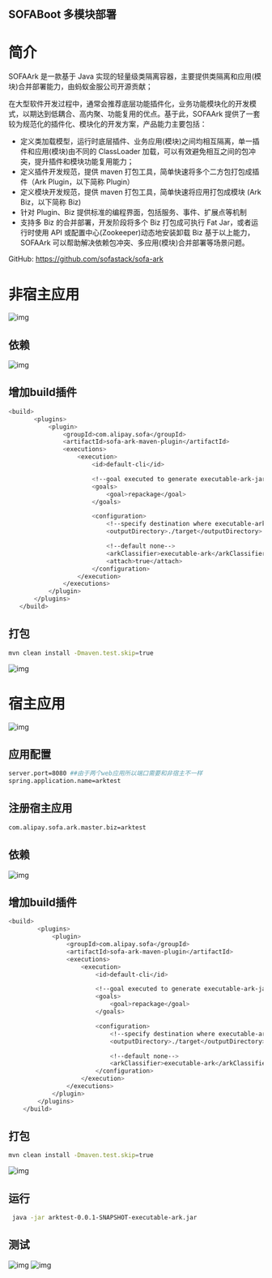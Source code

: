 SOFABoot 多模块部署
--------------------
# 简介
 SOFAArk 是一款基于 Java 实现的轻量级类隔离容器，主要提供类隔离和应用(模块)合并部署能力，由蚂蚁金服公司开源贡献；  
 
 在大型软件开发过程中，通常会推荐底层功能插件化，业务功能模块化的开发模式，以期达到低耦合、高内聚、功能复用的优点。基于此，SOFAArk 提供了一套较为规范化的插件化、模块化的开发方案，产品能力主要包括：  
 
 * 定义类加载模型，运行时底层插件、业务应用(模块)之间均相互隔离，单一插件和应用(模块)由不同的 ClassLoader 加载，可以有效避免相互之间的包冲突，提升插件和模块功能复用能力；
 * 定义插件开发规范，提供 maven 打包工具，简单快速将多个二方包打包成插件（Ark Plugin，以下简称 Plugin）
 * 定义模块开发规范，提供 maven 打包工具，简单快速将应用打包成模块 (Ark Biz，以下简称 Biz)
 * 针对 Plugin、Biz 提供标准的编程界面，包括服务、事件、扩展点等机制
 * 支持多 Biz 的合并部署，开发阶段将多个 Biz 打包成可执行 Fat Jar，或者运行时使用 API 或配置中心(Zookeeper)动态地安装卸载 Biz
 基于以上能力，SOFAArk 可以帮助解决依赖包冲突、多应用(模块)合并部署等场景问题。
 
 GitHub: https://github.com/sofastack/sofa-ark
 
# 非宿主应用  
 ![img](./images/sofa-ark-test-test1-1.png) 
## 依赖
 ![img](./images/sofa-ark-test-test1-2.png) 
## 增加build插件
 
 ```bash  
 <build>
 		<plugins>
 			<plugin>
 				<groupId>com.alipay.sofa</groupId>
 				<artifactId>sofa-ark-maven-plugin</artifactId>
 				<executions>
 					<execution>
 						<id>default-cli</id>
 
 						<!--goal executed to generate executable-ark-jar -->
 						<goals>
 							<goal>repackage</goal>
 						</goals>
 
 						<configuration>
 							<!--specify destination where executable-ark-jar will be saved, default saved to ${project.build.directory}-->
 							<outputDirectory>./target</outputDirectory>
 
 							<!--default none-->
 							<arkClassifier>executable-ark</arkClassifier>
 							<attach>true</attach>
 						</configuration>
 					</execution>
 				</executions>
 			</plugin>
 		</plugins>
 	</build>
```

## 打包
```bash
mvn clean install -Dmaven.test.skip=true
``` 
![img](./images/sofa-ark-test-test1-3.png) 

# 宿主应用
![img](./images/sofa-ark-test-test-1.png) 
## 应用配置
```bash
server.port=8080 ##由于两个web应用所以端口需要和非宿主不一样
spring.application.name=arktest
```
## 注册宿主应用
```bash
com.alipay.sofa.ark.master.biz=arktest
```
## 依赖
 ![img](./images/sofa-ark-test-test-2.png) 
 
## 增加build插件
```bash
<build>
		<plugins>
			<plugin>
				<groupId>com.alipay.sofa</groupId>
				<artifactId>sofa-ark-maven-plugin</artifactId>
				<executions>
					<execution>
						<id>default-cli</id>

						<!--goal executed to generate executable-ark-jar -->
						<goals>
							<goal>repackage</goal>
						</goals>

						<configuration>
							<!--specify destination where executable-ark-jar will be saved, default saved to ${project.build.directory}-->
							<outputDirectory>./target</outputDirectory>

							<!--default none-->
							<arkClassifier>executable-ark</arkClassifier>
						</configuration>
					</execution>
				</executions>
			</plugin>
		</plugins>
	</build>
```

## 打包
```bash
mvn clean install -Dmaven.test.skip=true
``` 
![img](./images/sofa-ark-test-test-3.png) 

## 运行
```bash
 java -jar arktest-0.0.1-SNAPSHOT-executable-ark.jar
```

## 测试
![img](./images/sofa-ark-test-page-1.png) 
![img](./images/sofa-ark-test-page-2.png) 
